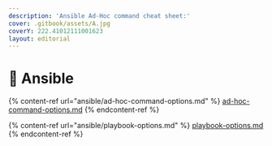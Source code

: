 ```yaml
---
description: 'Ansible Ad-Hoc command cheat sheet:'
cover: .gitbook/assets/A.jpg
coverY: 222.41012111001623
layout: editorial
---
```


# 🔄 Ansible

{% content-ref url="ansible/ad-hoc-command-options.md" %}
[ad-hoc-command-options.md](ansible/ad-hoc-command-options.md)
{% endcontent-ref %}

{% content-ref url="ansible/playbook-options.md" %}
[playbook-options.md](ansible/playbook-options.md)
{% endcontent-ref %}
